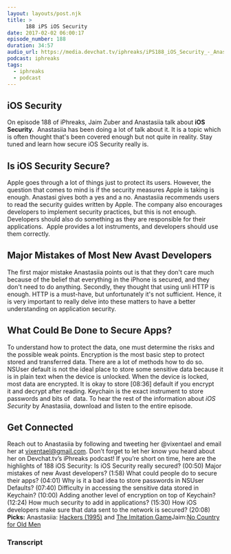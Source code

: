 ```yaml
---
layout: layouts/post.njk
title: >
      188 iPS iOS Security
date: 2017-02-02 06:00:17
episode_number: 188
duration: 34:57
audio_url: https://media.devchat.tv/iphreaks/iPS188_iOS_Security_-_Anastasii.mp3
podcast: iphreaks
tags: 
  - iphreaks
  - podcast
---
```


## iOS Security
On episode 188 of iPhreaks, Jaim Zuber and Anastasiia talk about **iOS Security.** &nbsp;Anastasiia has been doing&nbsp;a lot of talk about it. It is a&nbsp;topic which is often thought that's been&nbsp;covered enough but not quite in reality. Stay tuned and learn how secure iOS Security really is.
## Is iOS Security Secure?
Apple&nbsp;goes through a lot of things just to protect its users.&nbsp;However,&nbsp;the question that comes to mind is if the security measures Apple is taking is enough. Anastasi gives both a yes and a no. Anastasiia recommends users to read the security guides written by Apple. The company also encourages developers to implement security practices, but this is not enough. Developers should also do something as they are responsible for their applications. &nbsp;Apple provides a lot instruments, and developers should use them correctly.
## Major Mistakes of Most New Avast Developers
The first major mistake Anastasiia points out is that they don't care much because of the belief that everything in the iPhone is secured, and they don't need to do anything. Secondly, they thought that using unli HTTP is enough. HTTP is a must-have, but unfortunately it's not sufficient. Hence, it is very important to really delve into these matters to have a better understanding on application security.
## What Could Be Done to Secure Apps?
To understand how to protect the data, one must determine the risks and the possible weak points. Encryption is the most basic step to protect stored and transferred&nbsp;data. There are a lot of methods how to do so. NSUser&nbsp;default is not the ideal place to store some sensitive data because it is in plain text when the device is unlocked. When the device is locked, most data are encrypted. It is okay to store [08:36] default if you encrypt it&nbsp;and decrypt after reading. Keychain is the exact instrument&nbsp;to store passwords and bits of &nbsp;data. To hear the rest of the information about _iOS Security_&nbsp;by Anastasiia, download and listen to the entire episode.
## Get Connected
Reach out to Anastasiia&nbsp;by following and tweeting her @vixentael and email her at vixentael@gmail.com. Don’t forget to let her know you heard about her on Devchat.tv’s iPhreaks&nbsp;podcast! If you’re short on time, here are the highlights of 188 iOS Security: Is iOS Security really secured? (00:50) Major mistakes of new Avast developers? (1:58) What could people do to secure their apps? (04:01) Why is it a bad idea to store passwords in NSUser Defaults? (07:40) Difficulty in&nbsp;accessing the sensitive data stored in Keychain? (10:00) Adding another level of encryption on top of Keychain? (12:24) How much security to add in applications? (15:30) How iOS developers make sure that data sent to the network&nbsp;is secured? (20:08) **Picks:** Anastasiia: [Hackers (1995)](http://www.imdb.com/title/tt0113243/) and [The Imitation Game](http://www.imdb.com/title/tt2084970/)Jaim:[No Country for Old Men](http://www.imdb.com/title/tt0477348/)

### Transcript


